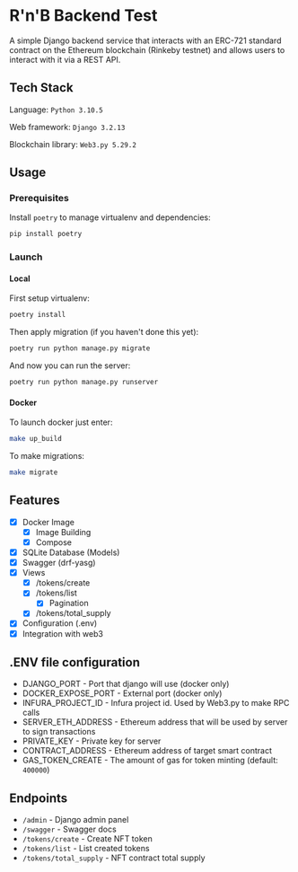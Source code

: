 # R'n'B Backend Test

A simple Django backend service that interacts with an ERC-721 standard contract on the
Ethereum blockchain (Rinkeby testnet) and allows users to interact with it via a REST API.

## Tech Stack

Language: `Python 3.10.5`

Web framework: `Django 3.2.13`

Blockchain library: `Web3.py 5.29.2`

## Usage

### Prerequisites

Install `poetry` to manage virtualenv and dependencies:

```bash
pip install poetry
```

### Launch

#### Local

First setup virtualenv:

```bash
poetry install
```

Then apply migration (if you haven't done this yet):

```bash
poetry run python manage.py migrate 
```

And now you can run the server:

```bash
poetry run python manage.py runserver
```

#### Docker

To launch docker just enter:

```bash
make up_build
```

To make migrations:

```bash
make migrate
```

## Features

- [x] Docker Image
  - [x] Image Building
  - [x] Compose
- [x] SQLite Database (Models)
- [x] Swagger (drf-yasg)
- [x] Views
  - [x] /tokens/create
  - [x] /tokens/list
    - [x] Pagination
  - [x] /tokens/total_supply
- [x] Configuration (.env)
- [x] Integration with web3

## .ENV file configuration

- DJANGO_PORT - Port that django will use (docker only)
- DOCKER_EXPOSE_PORT - External port (docker only)
- INFURA_PROJECT_ID - Infura project id. Used by Web3.py to make RPC calls
- SERVER_ETH_ADDRESS - Ethereum address that will be used by server to sign transactions
- PRIVATE_KEY - Private key for server
- CONTRACT_ADDRESS - Ethereum address of target smart contract
- GAS_TOKEN_CREATE - The amount of gas for token minting (default: `400000`)

## Endpoints

- `/admin` - Django admin panel
- `/swagger` - Swagger docs
- `/tokens/create` - Create NFT token
- `/tokens/list` - List created tokens
- `/tokens/total_supply` - NFT contract total supply
